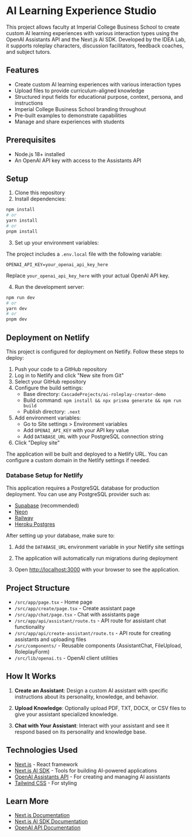 # AI Learning Experience Studio

This project allows faculty at Imperial College Business School to create custom AI learning experiences with various interaction types using the OpenAI Assistants API and the Next.js AI SDK. Developed by the IDEA Lab, it supports roleplay characters, discussion facilitators, feedback coaches, and subject tutors.

## Features

- Create custom AI learning experiences with various interaction types
- Upload files to provide curriculum-aligned knowledge
- Structured input fields for educational purpose, context, persona, and instructions
- Imperial College Business School branding throughout
- Pre-built examples to demonstrate capabilities
- Manage and share experiences with students

## Prerequisites

- Node.js 18+ installed
- An OpenAI API key with access to the Assistants API

## Setup

1. Clone this repository
2. Install dependencies:

```bash
npm install
# or
yarn install
# or
pnpm install
```

3. Set up your environment variables:

The project includes a `.env.local` file with the following variable:

```
OPENAI_API_KEY=your_openai_api_key_here
```

Replace `your_openai_api_key_here` with your actual OpenAI API key.

4. Run the development server:

```bash
npm run dev
# or
yarn dev
# or
pnpm dev
```

## Deployment on Netlify

This project is configured for deployment on Netlify. Follow these steps to deploy:

1. Push your code to a GitHub repository
2. Log in to Netlify and click "New site from Git"
3. Select your GitHub repository
4. Configure the build settings:
   - Base directory: `CascadeProjects/ai-roleplay-creator-demo`
   - Build command: `npm install && npx prisma generate && npm run build`
   - Publish directory: `.next`
5. Add environment variables:
   - Go to Site settings > Environment variables
   - Add `OPENAI_API_KEY` with your API key value
   - Add `DATABASE_URL` with your PostgreSQL connection string
6. Click "Deploy site"

The application will be built and deployed to a Netlify URL. You can configure a custom domain in the Netlify settings if needed.

### Database Setup for Netlify

This application requires a PostgreSQL database for production deployment. You can use any PostgreSQL provider such as:

- [Supabase](https://supabase.com/) (recommended)
- [Neon](https://neon.tech/)
- [Railway](https://railway.app/)
- [Heroku Postgres](https://www.heroku.com/postgres)

After setting up your database, make sure to:

1. Add the `DATABASE_URL` environment variable in your Netlify site settings
2. The application will automatically run migrations during deployment

5. Open [http://localhost:3000](http://localhost:3000) with your browser to see the application.

## Project Structure

- `/src/app/page.tsx` - Home page
- `/src/app/create/page.tsx` - Create assistant page
- `/src/app/chat/page.tsx` - Chat with assistants page
- `/src/app/api/assistant/route.ts` - API route for assistant chat functionality
- `/src/app/api/create-assistant/route.ts` - API route for creating assistants and uploading files
- `/src/components/` - Reusable components (AssistantChat, FileUpload, RoleplayForm)
- `/src/lib/openai.ts` - OpenAI client utilities

## How It Works

1. **Create an Assistant**: Design a custom AI assistant with specific instructions about its personality, knowledge, and behavior.

2. **Upload Knowledge**: Optionally upload PDF, TXT, DOCX, or CSV files to give your assistant specialized knowledge.

3. **Chat with Your Assistant**: Interact with your assistant and see it respond based on its personality and knowledge base.

## Technologies Used

- [Next.js](https://nextjs.org/) - React framework
- [Next.js AI SDK](https://sdk.vercel.ai/docs) - Tools for building AI-powered applications
- [OpenAI Assistants API](https://platform.openai.com/docs/assistants/overview) - For creating and managing AI assistants
- [Tailwind CSS](https://tailwindcss.com/) - For styling

## Learn More

- [Next.js Documentation](https://nextjs.org/docs)
- [Next.js AI SDK Documentation](https://sdk.vercel.ai/docs)
- [OpenAI API Documentation](https://platform.openai.com/docs/introduction)
